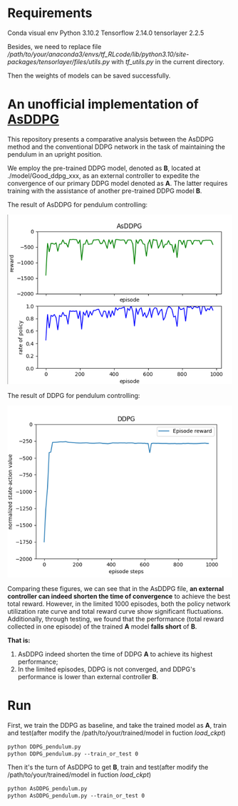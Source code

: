 # Requirements
Conda visual env
Python 3.10.2
Tensorflow 2.14.0
tensorlayer 2.2.5

Besides, we need to replace file _/path/to/your/anaconda3/envs/tf_RLcode/lib/python3.10/site-packages/tensorlayer/files/utils.py_ 
with _tf_utils.py_ in the current directory. 

Then the weights of models can be saved successfully.



 # An unofficial implementation of [AsDDPG](https://ieeexplore.ieee.org/abstract/document/8461203)
This repository presents a comparative analysis between the AsDDPG method and the conventional DDPG network in the task of maintaining the pendulum in an upright position.

We employ the pre-trained DDPG model, denoted as **B**, located at ./model/Good_ddpg_xxx, as an external controller to expedite the convergence of our primary DDPG model denoted as **A**. The latter requires training with the assistance of another pre-trained DDPG model **B**.

 The result of AsDDPG for pendulum controlling:
<p align="center">
  <img src="figures/AsDDPG_result.png">
</p>

 The result of DDPG for pendulum controlling:
<p align="center">
  <img src="figures/DDPG_result.png">
</p>

Comparing these figures, we can see that in the AsDDPG file, __an external controller can indeed shorten the time of convergence__ to achieve the best total reward. However, in the limited 1000 episodes, both the policy network utilization rate curve and total reward curve show significant fluctuations. Additionally, through testing, we found that the performance (total reward collected in one episode) of the trained **A** model __falls short__ of **B**.

__That is:__
1. AsDDPG indeed shorten the time of DDPG **A** to achieve its highest performance;
2. In the limited episodes, DDPG is not converged, and DDPG's performance is lower than external controller **B**.


# Run
First, we train the DDPG as baseline, and take the trained model as **A**, train and test(after modify the /path/to/your/trained/model in fuction *load_ckpt*)
```
python DDPG_pendulum.py
python DDPG_pendulum.py --train_or_test 0
```

Then it's the turn of AsDDPG to get **B**, train and test(after modify the /path/to/your/trained/model in fuction *load_ckpt*)
```
python AsDDPG_pendulum.py
python AsDDPG_pendulum.py --train_or_test 0
```
